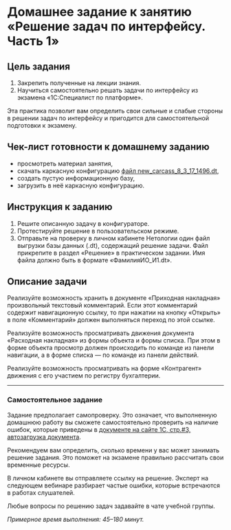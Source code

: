 # Домашнее задание к занятию «Решение задач по интерфейсу. Часть 1»

## Цель задания

1. Закрепить полученные на лекции знания.
2. Научиться самостоятельно решать задачи по интерфейсу из экзамена «1С:Специалист по платформе».

Эта практика позволит вам определить свои сильные и слабые стороны в решении задач по интерфейсу и пригодится для самостоятельной подготовки к экзамену.

## Чек-лист готовности к домашнему заданию

- просмотреть материал занятия,
- скачать каркасную конфигурацию [файл new_carcass_8_3_17_1496.dt](https://github.com/Bofh82/onec-mid-homeworks/blob/main/OCPS/new_carcass_8_3_17_1496.dt),
- создать пустую информационную базу,
- загрузить в неё каркасную конфигурацию.

## Инструкция к заданию

1. Решите описанную задачу в конфигураторе.
2. Протестируйте решение в пользовательском режиме.
3. Отправьте на проверку в личном кабинете Нетологии один файл выгрузки базы данных (.dt), содержащий решение задачи. Файл прикрепите в раздел «Решение» в практическом задании. Имя файла должно быть в формате «ФамилияИО_И1.dt».

## Описание задачи

Реализуйте возможность хранить в документе «Приходная накладная» произвольный текстовый комментарий. Если этот комментарий содержит навигационную ссылку, то при нажатии на кнопку «Открыть» в поле «Комментарий» должен выполняться переход по этой ссылке.

Реализуйте возможность просматривать движения документа «Расходная накладная» из формы объекта и формы списка. При этом в форме объекта просмотр должен происходить по команде из панели навигации, а в форме списка — по команде из панели действий.

Реализуйте возможность просматривать на форме «Контрагент» движения с его участием по регистру бухгалтерии.

------

### Самостоятельное задание 

Задание предполагает самопроверку. Это означает, что выполненную домашнюю работу вы сможете самостоятельно проверить на наличие ошибок, которые приведены в [документе на сайте 1С, стр.#3, автозагрузка документа](https://static.1c.ru/rus/partners/training/files/ATT83PL.rtf?356jhteyner67j340).

Рекомендуем вам определить, сколько времени у вас может занимать решение задания. Это поможет на экзамене правильно рассчитать свои временные ресурсы.

В личном кабинете вы отправляете ссылку на решение. Эксперт на следующем вебинаре разбирает частые ошибки, которые встречаются в работах слушателей.

Любые вопросы по решению задач задавайте в чате учебной группы.

*Примерное время выполнения: 45–180 минут.*
